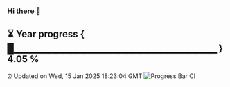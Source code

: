 ### Hi there 👋
⏳ Year progress { █▁▁▁▁▁▁▁▁▁▁▁▁▁▁▁▁▁▁▁▁▁▁▁▁▁▁▁▁▁ } 4.05 %
---
⏰ Updated on Wed, 15 Jan 2025 18:23:04 GMT
![Progress Bar CI](https://github.com/liununu/liununu/workflows/Progress%20Bar%20CI/badge.svg)

